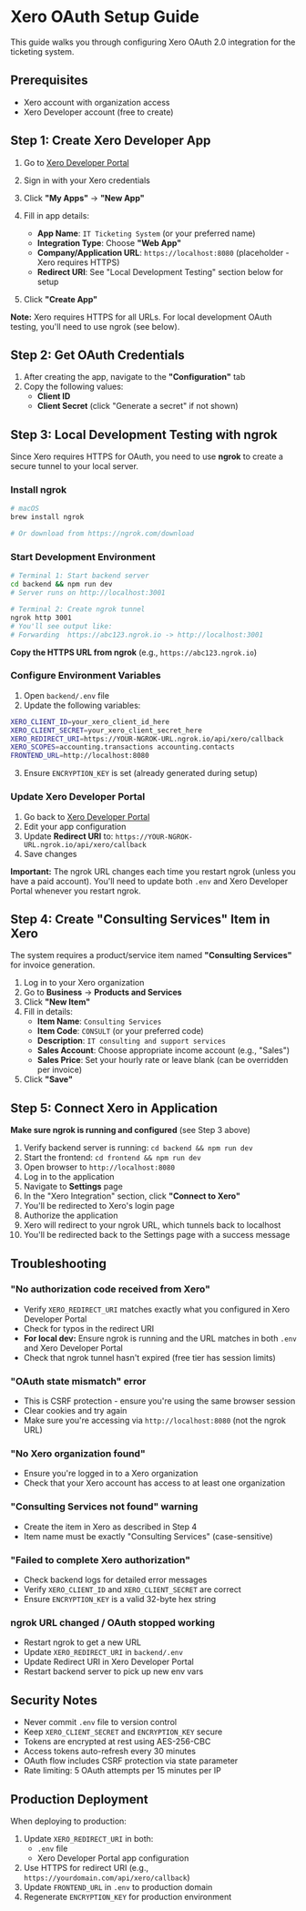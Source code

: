 # Xero OAuth Setup Guide

This guide walks you through configuring Xero OAuth 2.0 integration for the ticketing system.

## Prerequisites

- Xero account with organization access
- Xero Developer account (free to create)

## Step 1: Create Xero Developer App

1. Go to [Xero Developer Portal](https://developer.xero.com/)
2. Sign in with your Xero credentials
3. Click **"My Apps"** → **"New App"**
4. Fill in app details:
   - **App Name**: `IT Ticketing System` (or your preferred name)
   - **Integration Type**: Choose **"Web App"**
   - **Company/Application URL**: `https://localhost:8080` (placeholder - Xero requires HTTPS)
   - **Redirect URI**: See "Local Development Testing" section below for setup

5. Click **"Create App"**

**Note:** Xero requires HTTPS for all URLs. For local development OAuth testing, you'll need to use ngrok (see below).

## Step 2: Get OAuth Credentials

1. After creating the app, navigate to the **"Configuration"** tab
2. Copy the following values:
   - **Client ID**
   - **Client Secret** (click "Generate a secret" if not shown)

## Step 3: Local Development Testing with ngrok

Since Xero requires HTTPS for OAuth, you need to use **ngrok** to create a secure tunnel to your local server.

### Install ngrok

```bash
# macOS
brew install ngrok

# Or download from https://ngrok.com/download
```

### Start Development Environment

```bash
# Terminal 1: Start backend server
cd backend && npm run dev
# Server runs on http://localhost:3001

# Terminal 2: Create ngrok tunnel
ngrok http 3001
# You'll see output like:
# Forwarding  https://abc123.ngrok.io -> http://localhost:3001
```

**Copy the HTTPS URL from ngrok** (e.g., `https://abc123.ngrok.io`)

### Configure Environment Variables

1. Open `backend/.env` file
2. Update the following variables:

```bash
XERO_CLIENT_ID=your_xero_client_id_here
XERO_CLIENT_SECRET=your_xero_client_secret_here
XERO_REDIRECT_URI=https://YOUR-NGROK-URL.ngrok.io/api/xero/callback
XERO_SCOPES=accounting.transactions accounting.contacts
FRONTEND_URL=http://localhost:8080
```

3. Ensure `ENCRYPTION_KEY` is set (already generated during setup)

### Update Xero Developer Portal

1. Go back to [Xero Developer Portal](https://developer.xero.com/)
2. Edit your app configuration
3. Update **Redirect URI** to: `https://YOUR-NGROK-URL.ngrok.io/api/xero/callback`
4. Save changes

**Important:** The ngrok URL changes each time you restart ngrok (unless you have a paid account). You'll need to update both `.env` and Xero Developer Portal whenever you restart ngrok.

## Step 4: Create "Consulting Services" Item in Xero

The system requires a product/service item named **"Consulting Services"** for invoice generation.

1. Log in to your Xero organization
2. Go to **Business** → **Products and Services**
3. Click **"New Item"**
4. Fill in details:
   - **Item Name**: `Consulting Services`
   - **Item Code**: `CONSULT` (or your preferred code)
   - **Description**: `IT consulting and support services`
   - **Sales Account**: Choose appropriate income account (e.g., "Sales")
   - **Sales Price**: Set your hourly rate or leave blank (can be overridden per invoice)
5. Click **"Save"**

## Step 5: Connect Xero in Application

**Make sure ngrok is running and configured** (see Step 3 above)

1. Verify backend server is running: `cd backend && npm run dev`
2. Start the frontend: `cd frontend && npm run dev`
3. Open browser to `http://localhost:8080`
4. Log in to the application
5. Navigate to **Settings** page
6. In the "Xero Integration" section, click **"Connect to Xero"**
7. You'll be redirected to Xero's login page
8. Authorize the application
9. Xero will redirect to your ngrok URL, which tunnels back to localhost
10. You'll be redirected back to the Settings page with a success message

## Troubleshooting

### "No authorization code received from Xero"
- Verify `XERO_REDIRECT_URI` matches exactly what you configured in Xero Developer Portal
- Check for typos in the redirect URI
- **For local dev:** Ensure ngrok is running and the URL matches in both `.env` and Xero Developer Portal
- Check that ngrok tunnel hasn't expired (free tier has session limits)

### "OAuth state mismatch" error
- This is CSRF protection - ensure you're using the same browser session
- Clear cookies and try again
- Make sure you're accessing via `http://localhost:8080` (not the ngrok URL)

### "No Xero organization found"
- Ensure you're logged in to a Xero organization
- Check that your Xero account has access to at least one organization

### "Consulting Services not found" warning
- Create the item in Xero as described in Step 4
- Item name must be exactly "Consulting Services" (case-sensitive)

### "Failed to complete Xero authorization"
- Check backend logs for detailed error messages
- Verify `XERO_CLIENT_ID` and `XERO_CLIENT_SECRET` are correct
- Ensure `ENCRYPTION_KEY` is a valid 32-byte hex string

### ngrok URL changed / OAuth stopped working
- Restart ngrok to get a new URL
- Update `XERO_REDIRECT_URI` in `backend/.env`
- Update Redirect URI in Xero Developer Portal
- Restart backend server to pick up new env vars

## Security Notes

- Never commit `.env` file to version control
- Keep `XERO_CLIENT_SECRET` and `ENCRYPTION_KEY` secure
- Tokens are encrypted at rest using AES-256-CBC
- Access tokens auto-refresh every 30 minutes
- OAuth flow includes CSRF protection via state parameter
- Rate limiting: 5 OAuth attempts per 15 minutes per IP

## Production Deployment

When deploying to production:

1. Update `XERO_REDIRECT_URI` in both:
   - `.env` file
   - Xero Developer Portal app configuration
2. Use HTTPS for redirect URI (e.g., `https://yourdomain.com/api/xero/callback`)
3. Update `FRONTEND_URL` in `.env` to production domain
4. Regenerate `ENCRYPTION_KEY` for production environment

